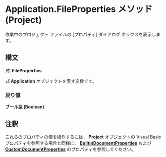 
# Application.FileProperties メソッド (Project)

作業中のプロジェクト ファイルの [プロパティ] ダイアログ ボックスを表示します。


## 構文

 _式_. **FileProperties**

 _式_ **Application** オブジェクトを表す変数です。


### 戻り値

 **ブール型 (Boolean)**


## 注釈

これらのプロパティの値を操作するには、 **[Project](855c1ad9-0e84-f274-9e0e-2424e7cab447.md)** オブジェクトの Visual Basic プロパティを参照する場合と同様に、 **[BuiltinDocumentProperties](7922b8e8-d2a9-be77-b1e5-e33d4a37887c.md)** および **[CustomDocumentProperties](49e532bc-4bc2-c9e7-c6d0-253540572093.md)** のプロパティを参照してください。

